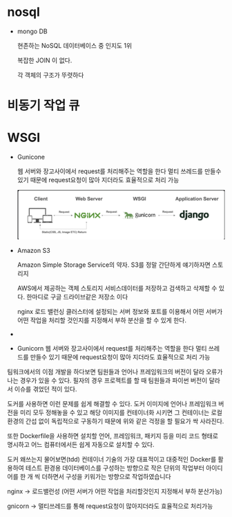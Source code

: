 # nosql
- mongo DB
    
    현존하는 NoSQL 데이터베이스 중 인지도 1위
    
    복잡한 JOIN 이 없다.
    
    각 객체의 구조가 뚜렷하다
    

# 비동기 작업 큐

# WSGI
- Gunicone
    
    웹 서버와 장고사이에서 request를 처리해주는 역할을 한다 멀티 쓰레드를 만들수 있기 때문에 request요청이 많아 지더라도 효율적으로 처리 가능

    ![Bar](/assets/img/gunicorn.png)

    
- Amazon S3
    
    Amazon Simple Storage Service의 약자. S3를 정말 간단하게 얘기하자면 스토리지 
    
    AWS에서 제공하는 객체 스토리지 서비스데이터를 저장하고 검색하고 삭제할 수 있다. 한마디로 구글 드라이브같은 저장소 이다


    nginx
로드 밸런싱
클러스터에 설정되는 서버 정보와 포트를 이용해서 어떤 서버가 어떤 작업을 처리할 것인지를 지정해서 부하 분산을 할 수 있게 한다.

* 

* Gunicorn
웹 서버와 장고사이에서 request를 처리해주는 역할을 한다 멀티 쓰레드를 만들수 있기 때문에 request요청이 많아 지더라도 효율적으로 처리 가능
 

팀워크에서의 이점
개발을 하다보면 팀원들과 언어나 프레임워크의 버전이 달라 오류가 나는 경우가 있을 수 있다. 필자의 경우 프로젝트를 할 때 팀원들과 파이썬 버전이 달라서 이슈를 겪었던 적이 있다.

도커를 사용하면 이런 문제를 쉽게 해결할 수 있다. 도커 이미지에 언어나 프레임워크 버전을 미리 모두 정해놓을 수 있고 해당 이미지를 컨테이너화 시키면 그 컨테이너는 로컬 환경의 간섭 없이 독립적으로 구동하기 때문에 위와 같은 걱정을 할 필요가 싹 사라진다.

또한 Dockerfile을 사용하면 설치할 언어, 프레임워크, 패키지 등을 미리 코드 형태로 명시하고 어느 컴퓨터에서든 쉽게 자동으로 설치할 수 있다.

도커 왜쓰는지 물어보면(tdd)
컨테이너 기술의 가장 대표적이고 대중적인 Docker를 활용하여 테스트 환경용 데이터베이스를 구성하는 방향으로 작은 단위의 작업부터 아이디어를 한 개 씩 더하면서 구성을 키워가는 방향으로 작업하였습니다

nginx -> 로드밸런성 (어떤 서버가 어떤 작업을 처리할것인지 지정해서 부하 분산가능)


gnicorn -> 멀티쓰레드를 통해 request요청이 많아지더라도 효율적으로 처리가능
